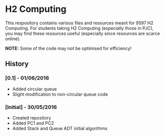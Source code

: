 # H2 Computing

This respository contains various files and resources meant for 9597 H2 Computing. For students taking H2 Computing (especially those in PJC), you may find these resources useful (especially since resources are scarce online).

**NOTE:** Some of the code may not be optimised for efficiency!

## History

### [0.1] - 01/06/2016
- Added circular queue
- Slight modification to non-circular queue code

### [Initial] - 30/05/2016
- Created repository
- Added PC1 and PC2
- Added Stack and Queue ADT initial algorithms
